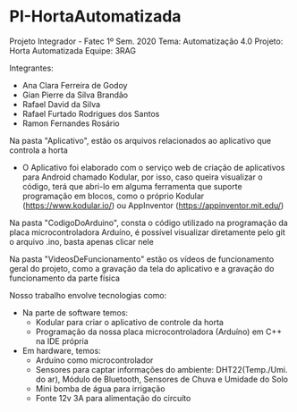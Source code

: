# PI-HortaAutomatizada
Projeto Integrador - Fatec 1º Sem. 2020
Tema: Automatização 4.0
Projeto: Horta Automatizada
Equipe: 3RAG

Integrantes:
 - Ana Clara Ferreira de Godoy
 - Gian Pierre da Silva Brandão
 - Rafael David da Silva
 - Rafael Furtado Rodrigues dos Santos
 - Ramon Fernandes Rosário


Na pasta "Aplicativo", estão os arquivos relacionados ao aplicativo que controla a horta
  - O Aplicativo foi elaborado com o serviço web de criação de aplicativos para Android chamado Kodular, por isso, caso queira visualizar o código, terá que abri-lo em alguma ferramenta que suporte programação em blocos, como o próprio Kodular (https://www.kodular.io/) ou AppInventor (https://appinventor.mit.edu/)

Na pasta "CodigoDoArduino", consta o código utilizado na programação da placa microcontroladora Arduíno, é possível visualizar diretamente pelo git o arquivo .ino, basta apenas clicar nele

Na pasta "VideosDeFuncionamento" estão os vídeos de funcionamento geral do projeto, como a gravação da tela do aplicativo e a gravação do funcionamento da parte física


Nosso trabalho envolve tecnologias como:
- Na parte de software temos:
    - Kodular para criar o aplicativo de controle da horta
    - Programação da nossa placa microcontroladora (Arduíno) em C++ na IDE própria
- Em hardware, temos:
    - Arduíno como microcontrolador
    - Sensores para captar informações do ambiente: DHT22(Temp./Umi. do ar), Módulo de Bluetooth, Sensores de Chuva e Umidade do Solo
    - Mini bomba de água para irrigação
    - Fonte 12v 3A para alimentação do circuíto
